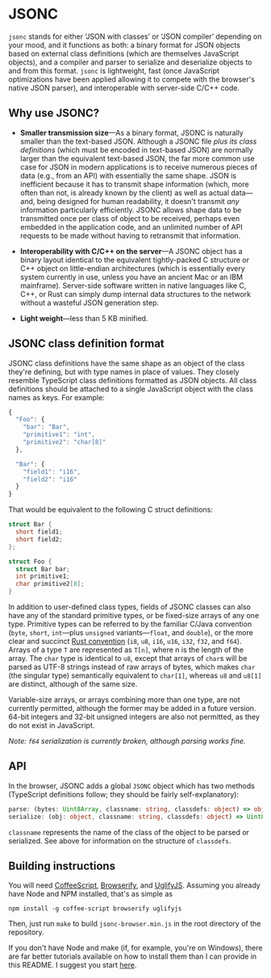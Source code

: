 # JSONC

`jsonc` stands for either ‘JSON with classes’ or ‘JSON compiler’ depending on
your mood, and it functions as both: a binary format for JSON objects based on
external class definitions (which are themselves JavaScript objects), and a
compiler and parser to serialize and deserialize objects to and from this
format. `jsonc` is lightweight, fast (once JavaScript optimizations have been
applied allowing it to compete with the browser's native JSON parser), and
interoperable with server-side C/C++ code.

## Why use JSONC?

  * **Smaller transmission size**—As a binary format, JSONC is naturally
    smaller than the text-based JSON. Although a JSONC file *plus its class
    definitions* (which must be encoded in text-based JSON) are normally larger
    than the equivalent text-based JSON, the far more common use case for JSON
    in modern applications is to receive numerous pieces of data (e.g., from
    an API) with essentially the same shape. JSON is inefficient because it has
    to transmit shape information (which, more often than not, is already known
    by the client) as well as actual data—and, being designed for human
    readability, it doesn't transmit *any* information particularly efficiently.
    JSONC allows shape data to be transmitted once per class of object to be
    received, perhaps even embedded in the application code, and an unlimited
    number of API requests to be made without having to retransmit that
    information.

  * **Interoperability with C/C++ on the server**—A JSONC object has a binary
    layout identical to the equivalent tightly-packed C structure or C++ object
    on little-endian architectures (which is essentially every system currently
    in use, unless you have an ancient Mac or an IBM mainframe). Server-side
    software written in native languages like C, C++, or Rust can simply dump
    internal data structures to the network without a wasteful JSON generation
    step.

  * **Light weight**—less than 5 KB minified.

## JSONC class definition format

JSONC class definitions have the same shape as an object of the class they're
defining, but with type names in place of values. They closely resemble
TypeScript class definitions formatted as JSON objects. All class definitions
should be attached to a single JavaScript object with the class names as keys.
For example:

```javascript
{
  "Foo": {
    "bar": "Bar",
    "primitive1": "int",
    "primitive2": "char[8]"
  },

  "Bar": {
    "field1": "i16",
    "field2": "i16"
  }
}
```

That would be equivalent to the following C struct definitions:

```c
struct Bar {
  short field1;
  short field2;
};

struct Foo {
  struct Bar bar;
  int primitive1;
  char primitive2[8];
}
```

In addition to user-defined class types, fields of JSONC classes can also have
any of the standard primitive types, or be fixed-size arrays of any one type.
Primitive types can be referred to by the familiar C/Java convention  (`byte`,
`short`, `int`—plus `unsigned` variants—`float`, and `double`), or the more
clear and succinct [Rust convention](https://doc.rust-lang.org/1.6.0/book/primitive-types.html)
(`i8`, `u8`, `i16`, `u16`, `i32`, `f32`, and `f64`). Arrays of a type `T` are
represented as `T[n]`, where n is the length of the array. The `char` type is
identical to `u8`, except that arrays of `char`s will be parsed as UTF-8
strings instead of raw arrays of bytes, which makes `char` (the singular type)
semantically equivalent to `char[1]`, whereas `u8` and `u8[1]` are distinct,
although of the same size.

Variable-size arrays, or arrays combining more than one type, are not currently
permitted, although the former may be added in a future version. 64-bit integers
and 32-bit unsigned integers are also not permitted, as they do not exist in
JavaScript.

*Note: `f64` serialization is currently broken, although parsing works fine.*

## API

In the browser, JSONC adds a global `JSONC` object which has two methods
(TypeScript definitions follow; they should be fairly self-explanatory):

```typescript
parse: (bytes: Uint8Array, classname: string, classdefs: object) => object
serialize: (obj: object, classname: string, classdefs: object) => Uint8Array
```

`classname` represents the name of the class of the object to be parsed
or serialized. See above for information on the structure of `classdefs`.

## Building instructions

You will need [CoffeeScript](http://coffeescript.org),
[Browserify](http://browserify.org/), and [UglifyJS](https://github.com/mishoo/UglifyJS).
Assuming you already have Node and NPM installed, that's as simple as

```
npm install -g coffee-script browserify uglifyjs
```

Then, just run `make` to build `jsonc-browser.min.js` in the root directory of
the repository.

If you don't have Node and make (if, for example, you're on Windows), there are
far better tutorials available on how to install them than I can provide in this
README. I suggest you start [here](https://nodejs.org).
